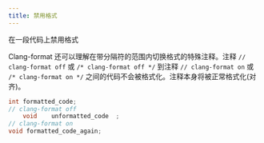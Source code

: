 ```yaml
---
title: 禁用格式
---
```


在一段代码上禁用格式

Clang-format 还可以理解在带分隔符的范围内切换格式的特殊注释。注释 `// clang-format off` 或 `/* clang-format off */` 到注释 `// clang-format on` 或 `/* clang-format on */` 之间的代码不会被格式化。注释本身将被正常格式化(对齐)。

```cpp
int formatted_code;
// clang-format off
    void    unformatted_code  ;
// clang-format on
void formatted_code_again;
```
